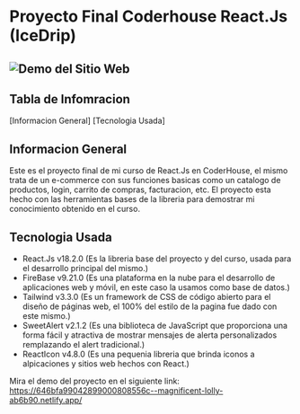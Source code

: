 # Proyecto Final Coderhouse React.Js (IceDrip)

## ![Demo del Sitio Web](src/assets/Grabacion.gif)


## Tabla de Infomracion

[Informacion General]
[Tecnologia Usada]

## Informacion General

Este es el proyecto final de mi curso de React.Js en CoderHouse, el mismo trata de un e-commerce con sus funciones basicas como un catalogo de productos, login, carrito de compras, facturacion, etc.
El proyecto esta hecho con las herramientas bases de la libreria para demostrar mi conocimiento obtenido en el curso.

## Tecnologia Usada

- React.Js v18.2.0 (Es la libreria base del proyecto y del curso, usada para el desarrollo principal del mismo.)
- FireBase v9.21.0 (Es una plataforma en la nube para el desarrollo de aplicaciones web y móvil, en este caso la usamos como base de datos.)
- Tailwind v3.3.0 (Es un framework de CSS de código abierto​ para el diseño de páginas web, el 100% del estilo de la pagina fue dado con este mismo.)
- SweetAlert v2.1.2 (Es una biblioteca de JavaScript que proporciona una forma fácil y atractiva de mostrar mensajes de alerta personalizados remplazando el alert tradicional.)
- ReactIcon v4.8.0 (Es una pequenia libreria que brinda iconos a alpicaciones y sitios web hechos con React.)

Mira el demo del proyecto en el siguiente link: https://646bfa99042899000808556c--magnificent-lolly-ab6b90.netlify.app/